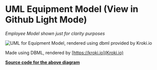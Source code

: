 # UML Equipment Model (View in Github Light Mode)
*Employee Model shown just for clarity purposes*

![UML for Equipment Model, rendered using dbml provided by Kroki.io](https://kroki.io/dbml/svg/eNp9UstqAkEQvO9X9AcE5-4hEF0Pgo9ADDmIhN6Zdm2cxzqPkCXk3zOrWTGogblMdXV1Ud1CwGsgKEfzGUQHirZsCVqXPCiMWGEuhuiTjMlTIQSUToYh7GJswlAIVRk9UJVirD2aATuhcr0oVlhpgskhcWPIRvgqAFhBxTXn37rxbNC3sKf2AZLlQ6JNZuQnxAgDS5jarfMGIzub0QUagg_0coce1tZFsEnrruWFPKNeJFORv82YO0X_Ep5CoLjC-nZ1jJFql726pjPzrjnEv4ypqZ8x7m63lxSk52PrHXtoE-oZ231f74buSO6nduYkXnaeIhqjLhOV2Ve3IsrIG3qPNhJNPhv2FE74Mc2jkksReq3Qy5Naprhy55142g7hESam0a4lGrDa9NRMvBzXY1f2ujClpBByXsvtlXJ_DUfp7_OR_A68fyKZ_AOiHOh3)

Made using DBML, rendered by [https://kroki.io](Kroki.io)

[**Source code for the above diagram**](https://github.com/C0atRack/Django-Equipment-Management/blob/Sprint01/Equipment.dbml)